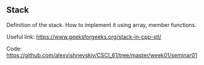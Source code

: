 ## Stack 

Definition of the stack. How to implement it using array, member functions.

Useful link: https://www.geeksforgeeks.org/stack-in-cpp-stl/

Code: https://github.com/alexvishnevskiy/CSCI_61/tree/master/week01/seminar01